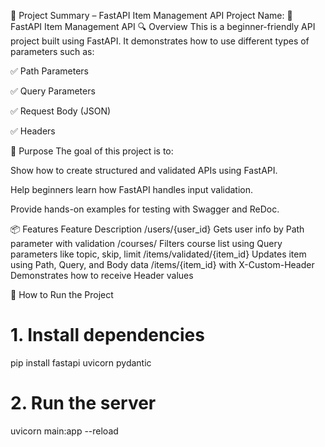 📝 Project Summary – FastAPI Item Management API
Project Name: 🚀 FastAPI Item Management API
🔍 Overview
This is a beginner-friendly API project built using FastAPI. It demonstrates how to use different types of parameters such as:

✅ Path Parameters

✅ Query Parameters

✅ Request Body (JSON)

✅ Headers

🎯 Purpose
The goal of this project is to:

Show how to create structured and validated APIs using FastAPI.

Help beginners learn how FastAPI handles input validation.

Provide hands-on examples for testing with Swagger and ReDoc.

📦 Features
Feature	Description
/users/{user_id}	Gets user info by Path parameter with validation
/courses/	Filters course list using Query parameters like topic, skip, limit
/items/validated/{item_id}	Updates item using Path, Query, and Body data
/items/{item_id} with X-Custom-Header	Demonstrates how to receive Header values

🔧 How to Run the Project
# 1. Install dependencies
pip install fastapi uvicorn pydantic
# 2. Run the server
uvicorn main:app --reload
